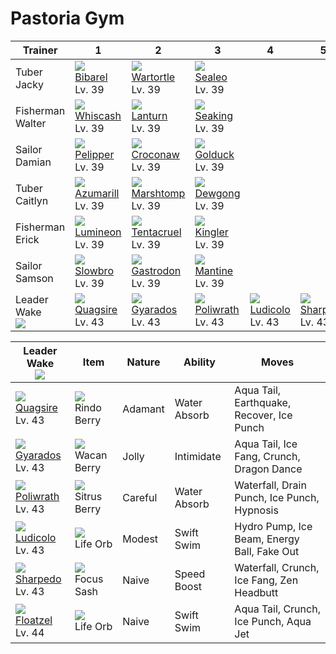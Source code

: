 # Pastoria Gym

Trainer                  | 1                                 | 2                                  | 3                                 | 4                                | 5                                | 6
---                      | ---                               | ---                                | ---                               | ---                              | ---                              | ---
Tuber Jacky              | ![][400]<br>[Bibarel]<br>Lv. 39   | ![][008]<br>[Wartortle]<br>Lv. 39  | ![][364]<br>[Sealeo]<br>Lv. 39    | &nbsp;                           | &nbsp;                           | &nbsp;
Fisherman Walter         | ![][340]<br>[Whiscash]<br>Lv. 39  | ![][171]<br>[Lanturn]<br>Lv. 39    | ![][119]<br>[Seaking]<br>Lv. 39   | &nbsp;                           | &nbsp;                           | &nbsp;
Sailor Damian            | ![][279]<br>[Pelipper]<br>Lv. 39  | ![][159]<br>[Croconaw]<br>Lv. 39   | ![][055]<br>[Golduck]<br>Lv. 39   | &nbsp;                           | &nbsp;                           | &nbsp;
Tuber Caitlyn            | ![][184]<br>[Azumarill]<br>Lv. 39 | ![][259]<br>[Marshtomp]<br>Lv. 39  | ![][087]<br>[Dewgong]<br>Lv. 39   | &nbsp;                           | &nbsp;                           | &nbsp;
Fisherman Erick          | ![][457]<br>[Lumineon]<br>Lv. 39  | ![][073]<br>[Tentacruel]<br>Lv. 39 | ![][099]<br>[Kingler]<br>Lv. 39   | &nbsp;                           | &nbsp;                           | &nbsp;
Sailor Samson            | ![][080]<br>[Slowbro]<br>Lv. 39   | ![][423]<br>[Gastrodon]<br>Lv. 39  | ![][226]<br>[Mantine]<br>Lv. 39   | &nbsp;                           | &nbsp;                           | &nbsp;
Leader Wake<br>![][wake] | ![][195]<br>[Quagsire]<br>Lv. 43  | ![][130]<br>[Gyarados]<br>Lv. 43   | ![][062]<br>[Poliwrath]<br>Lv. 43 | ![][272]<br>[Ludicolo]<br>Lv. 43 | ![][319]<br>[Sharpedo]<br>Lv. 43 | ![][419]<br>[Floatzel]<br>Lv. 44

Leader Wake<br>![][wake]          | Item                              | Nature  | Ability      | Moves
---                               | ---                               | ---     | ---          | ---
![][195]<br>[Quagsire]<br>Lv. 43  | ![][rindo-berry]<br>Rindo Berry   | Adamant | Water Absorb | Aqua Tail, Earthquake, Recover, Ice Punch
![][130]<br>[Gyarados]<br>Lv. 43  | ![][wacan-berry]<br>Wacan Berry   | Jolly   | Intimidate   | Aqua Tail, Ice Fang, Crunch, Dragon Dance
![][062]<br>[Poliwrath]<br>Lv. 43 | ![][sitrus-berry]<br>Sitrus Berry | Careful | Water Absorb | Waterfall, Drain Punch, Ice Punch, Hypnosis
![][272]<br>[Ludicolo]<br>Lv. 43  | ![][life-orb]<br>Life Orb         | Modest  | Swift Swim   | Hydro Pump, Ice Beam, Energy Ball, Fake Out
![][319]<br>[Sharpedo]<br>Lv. 43  | ![][focus-sash]<br>Focus Sash     | Naive   | Speed Boost  | Waterfall, Crunch, Ice Fang, Zen Headbutt
![][419]<br>[Floatzel]<br>Lv. 44  | ![][life-orb]<br>Life Orb         | Naive   | Swift Swim   | Aqua Tail, Crunch, Ice Punch, Aqua Jet

[Wartortle]: ../../pokemon_changes/008/
[Golduck]: ../../pokemon_changes/055/
[Poliwrath]: ../../pokemon_changes/062/
[Tentacruel]: ../../pokemon_changes/073/
[Slowbro]: ../../pokemon_changes/080/
[Dewgong]: ../../pokemon_changes/087/
[Kingler]: ../../pokemon_changes/099/
[Seaking]: ../../pokemon_changes/119/
[Gyarados]: ../../pokemon_changes/130/
[Croconaw]: ../../pokemon_changes/159/
[Lanturn]: ../../pokemon_changes/171/
[Azumarill]: ../../pokemon_changes/184/
[Quagsire]: ../../pokemon_changes/195/
[Mantine]: ../../pokemon_changes/226/
[Marshtomp]: ../../pokemon_changes/259/
[Ludicolo]: ../../pokemon_changes/272/
[Pelipper]: ../../pokemon_changes/279/
[Sharpedo]: ../../pokemon_changes/319/
[Whiscash]: ../../pokemon_changes/340/
[Sealeo]: ../../pokemon_changes/364/
[Bibarel]: ../../pokemon_changes/400/
[Floatzel]: ../../pokemon_changes/419/
[Gastrodon]: ../../pokemon_changes/423/
[Lumineon]: ../../pokemon_changes/457/
[focus-sash]: ../img/items/focus-sash.png
[life-orb]: ../img/items/life-orb.png
[rindo-berry]: ../img/items/rindo-berry.png
[sitrus-berry]: ../img/items/sitrus-berry.png
[wacan-berry]: ../img/items/wacan-berry.png
[008]: ../img/pokemon/008.png
[055]: ../img/pokemon/055.png
[062]: ../img/pokemon/062.png
[073]: ../img/pokemon/073.png
[080]: ../img/pokemon/080.png
[087]: ../img/pokemon/087.png
[099]: ../img/pokemon/099.png
[119]: ../img/pokemon/119.png
[130]: ../img/pokemon/130.png
[159]: ../img/pokemon/159.png
[171]: ../img/pokemon/171.png
[184]: ../img/pokemon/184.png
[195]: ../img/pokemon/195.png
[226]: ../img/pokemon/226.png
[259]: ../img/pokemon/259.png
[272]: ../img/pokemon/272.png
[279]: ../img/pokemon/279.png
[319]: ../img/pokemon/319.png
[340]: ../img/pokemon/340.png
[364]: ../img/pokemon/364.png
[400]: ../img/pokemon/400.png
[419]: ../img/pokemon/419.png
[423]: ../img/pokemon/423.png
[457]: ../img/pokemon/457.png
[wake]: ../img/trainer/wake.png
